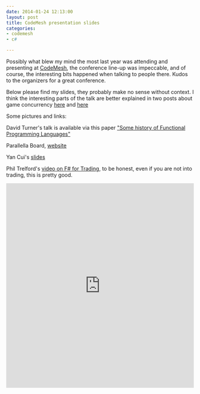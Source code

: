 ```yaml
---
date: 2014-01-24 12:13:00
layout: post
title: CodeMesh presentation slides
categories:
- codemesh
- c#

---
```


Possibly what blew my mind the most last year was attending and presenting at [CodeMesh][cm], the conference line-up was impeccable, and of course, the interesting bits happened when talking to people there. Kudos to the organizers for a great conference.

Below please find my slides, they probably make no sense without context. I think the interesting parts of the talk are better explained in two posts about game concurrency [here][c1] and [here][c2] 

<script async class="speakerdeck-embed" data-id="617f0b304092013138d5327934cbb9d9" data-ratio="1.33333333333333" src="//speakerdeck.com/assets/embed.js"></script>

Some pictures and links:



David Turner's talk is available via this paper ["Some history of Functional Programming Languages"][fk]

Parallella Board, [website][pb] 

Yan Cui's [slides][yc]

Phil Trelford's [video on F# for Trading][ptre], to be honest, even if you are not into trading, this is pretty good.

<iframe class="imgur-album" width="100%" height="550" frameborder="0" src="http://imgur.com/a/3aUb6/embed"></iframe>

[cm]:http://codemesh.io
[fk]:http://www.cs.kent.ac.uk/people/staff/dat/tfp12/tfp12.pdf
[pb]:http://www.parallella.org/
[yc]:http://theburningmonk.com/2013/12/slides-for-f-in-social-gaming-talk-at-codemesh/
[c1]:http://www.roundcrisis.com/2013/05/24/multithreading-rendering-in-a-game-engine-with-cdouble-buffer-implementation/
[c2]:http://www.roundcrisis.com/2013/06/22/multithreaded-game-engineusing-concurrent-collections-instead/
[ptre]:http://vimeo.com/84769835